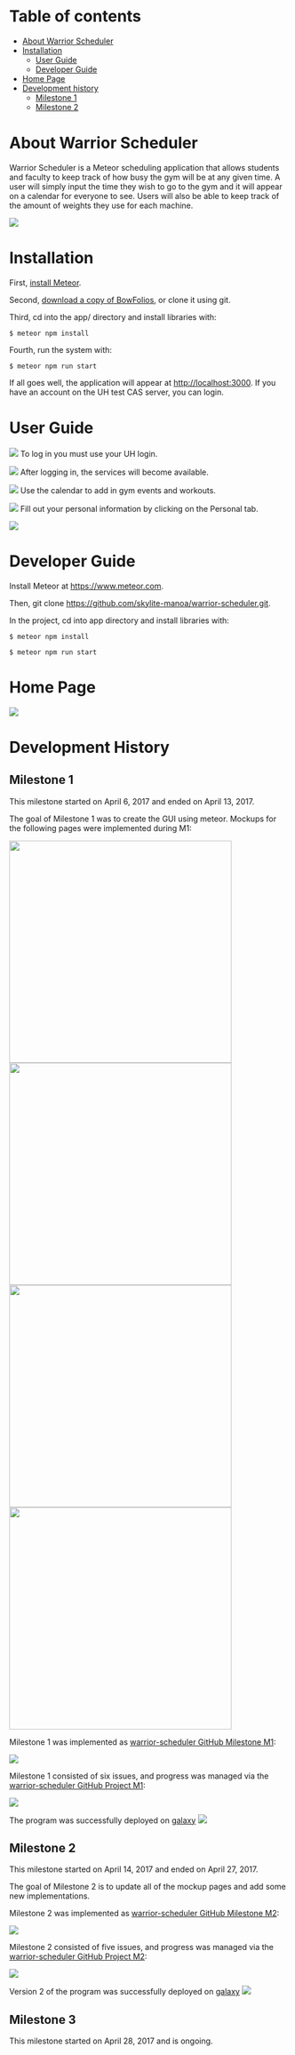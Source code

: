 # Table of contents
* [About Warrior Scheduler](#about-warrior-scheduler)
* [Installation](#Installation)
  * [User Guide](#user-guide)
  * [Developer Guide](#developer-guide)
* [Home Page](#home-page)
* [Development history](#development-history)
  * [Milestone 1](#milestone-1)
  * [Milestone 2](#milestone-2)

# About Warrior Scheduler

Warrior Scheduler is a Meteor scheduling application that allows students and faculty to keep track of how busy the gym will be at any given time. A user will simply input the time they wish to go to the gym and it will appear on a calendar for everyone to see. Users will also be able to keep track of the amount of weights they use for each machine.


![](images/schedule_page_example.png)

# Installation

First, [install Meteor](https://www.meteor.com/install).

Second, [download a copy of BowFolios](https://github.com/ics-software-engineering/meteor-application-template/archive/master.zip), or clone it using git.
  
Third, cd into the app/ directory and install libraries with:

```
$ meteor npm install
```

Fourth, run the system with:

```
$ meteor npm run start
```

If all goes well, the application will appear at [http://localhost:3000](http://localhost:3000). If you have an account on the UH test CAS server, you can login.


# User Guide

![](images/landing.png)
To log in you must use your UH login.

![](images/cas.png)
After logging in, the services will become available.

![](images/home.png)
Use the calendar to add in gym events and workouts.

![](images/calendar.png)
Fill out your personal information by clicking on the Personal tab.

![](images/personal.png)

# Developer Guide
Install Meteor at https://www.meteor.com.

Then, git clone https://github.com/skylite-manoa/warrior-scheduler.git.

In the project, cd into app directory and install libraries with:

```
$ meteor npm install
```

```
$ meteor npm run start
```


# Home Page
<img src="images/updated_homepage.png"/>


# Development History


## Milestone 1

This milestone started on April 6, 2017 and ended on April 13, 2017.

The goal of Milestone 1 was to create the GUI using meteor.
Mockups for the following pages were implemented during M1:


<img width="400px" src="images/updated_homepage.png"/>
<img width="400px" src="images/add-workout_screenshot.png"/>
<img width="400px" src="images/personal-page_screenshot.png"/>
<img width="400px" src="images/list_screenshot.png"/>

Milestone 1 was implemented as [warrior-scheduler GitHub Milestone M1](https://github.com/skylite-manoa/warrior-scheduler/milestone/1):

<img src="images/M1.png"/>

Milestone 1 consisted of six issues, and progress was managed via the [warrior-scheduler GitHub Project M1](https://github.com/skylite-manoa/warrior-scheduler/projects/2):

<img src="images/project1.png"/>

The program was successfully deployed on [galaxy](https://galaxy.meteor.com/app/warrior-scheduler.meteorapp.com)
<img src="images/M1deploy.png"/>

## Milestone 2
This milestone started on April 14, 2017 and ended on April 27, 2017.

The goal of Milestone 2 is to update all of the mockup pages and add some new implementations.

Milestone 2 was implemented as [warrior-scheduler GitHub Milestone M2](https://github.com/skylite-manoa/warrior-scheduler/milestone/2):

<img src="images/M2.png"/>

Milestone 2 consisted of five issues, and progress was managed via the [warrior-scheduler GitHub Project M2](https://github.com/skylite-manoa/warrior-scheduler/projects/3):

<img src="images/project2.png"/>

Version 2 of the program was successfully deployed on [galaxy](https://galaxy.meteor.com/app/warrior-scheduler.meteorapp.com)
<img src="images/M2deploy.png"/>

## Milestone 3
This milestone started on April 28, 2017 and is ongoing.




